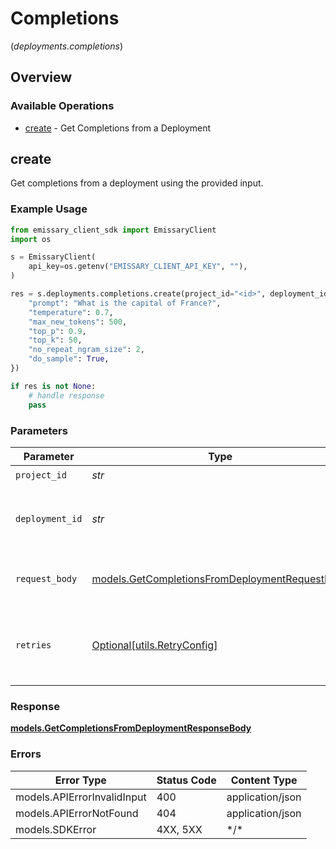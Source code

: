 # Completions
(*deployments.completions*)

## Overview

### Available Operations

* [create](#create) - Get Completions from a Deployment

## create

Get completions from a deployment using the provided input.

### Example Usage

```python
from emissary_client_sdk import EmissaryClient
import os

s = EmissaryClient(
    api_key=os.getenv("EMISSARY_CLIENT_API_KEY", ""),
)

res = s.deployments.completions.create(project_id="<id>", deployment_id="<id>", request_body={
    "prompt": "What is the capital of France?",
    "temperature": 0.7,
    "max_new_tokens": 500,
    "top_p": 0.9,
    "top_k": 50,
    "no_repeat_ngram_size": 2,
    "do_sample": True,
})

if res is not None:
    # handle response
    pass

```

### Parameters

| Parameter                                                                                                 | Type                                                                                                      | Required                                                                                                  | Description                                                                                               |
| --------------------------------------------------------------------------------------------------------- | --------------------------------------------------------------------------------------------------------- | --------------------------------------------------------------------------------------------------------- | --------------------------------------------------------------------------------------------------------- |
| `project_id`                                                                                              | *str*                                                                                                     | :heavy_check_mark:                                                                                        | N/A                                                                                                       |
| `deployment_id`                                                                                           | *str*                                                                                                     | :heavy_check_mark:                                                                                        | The ID of the deployment to get completions from                                                          |
| `request_body`                                                                                            | [models.GetCompletionsFromDeploymentRequestBody](../../models/getcompletionsfromdeploymentrequestbody.md) | :heavy_check_mark:                                                                                        | Provide you prompt input for completions                                                                  |
| `retries`                                                                                                 | [Optional[utils.RetryConfig]](../../models/utils/retryconfig.md)                                          | :heavy_minus_sign:                                                                                        | Configuration to override the default retry behavior of the client.                                       |

### Response

**[models.GetCompletionsFromDeploymentResponseBody](../../models/getcompletionsfromdeploymentresponsebody.md)**

### Errors

| Error Type                  | Status Code                 | Content Type                |
| --------------------------- | --------------------------- | --------------------------- |
| models.APIErrorInvalidInput | 400                         | application/json            |
| models.APIErrorNotFound     | 404                         | application/json            |
| models.SDKError             | 4XX, 5XX                    | \*/\*                       |